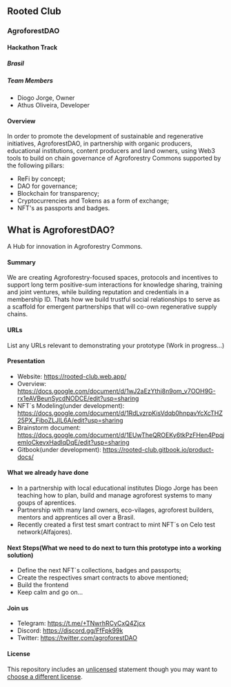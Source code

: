 
## Rooted Club
### AgroforestDAO
#### Hackathon Track

##### Brasil

##### Team Members
- Diogo Jorge, Owner
- Athus Oliveira, Developer


#### Overview
In order to promote the development of sustainable and regenerative initiatives, AgroforestDAO, in partnership with organic producers, educational institutions, content producers and land owners, using Web3 tools to build on chain governance of Agroforestry Commons supported by the following pillars:
- ReFi by concept;
- DAO for governance;
- Blockchain for transparency;
- Cryptocurrencies and Tokens as a form of exchange;
- NFT's as passports and badges.

## What is AgroforestDAO?
A Hub for innovation in Agroforestry Commons.

#### Summary
We are creating Agroforestry-focused spaces, protocols and incentives to support long term positive-sum interactions for knowledge sharing, training and joint ventures, while building reputation and credentials in a membership ID. 
Thats how we build trustful social relationships to serve as a scaffold for emergent partnerships that will co-own regenerative supply chains.

#### URLs
List any URLs relevant to demonstrating your prototype
(Work in progress...)


#### Presentation
- Website: https://rooted-club.web.app/
- Overview: https://docs.google.com/document/d/1wJ2aEzYthi8n9om_v7OOH9G-rx1eAVBeunSycdNODCE/edit?usp=sharing
- NFT´s Modeling(under development): https://docs.google.com/document/d/1RdLvzrpKisVdqb0hnpavYcXcTHZ25PX_FiboZLJlL6A/edit?usp=sharing
- Brainstorm document: https://docs.google.com/document/d/1EUwTheQROEKy6tkPzFHen4PpqjemIoCkevxHadIqDqE/edit?usp=sharing
- Gitbook(under development): https://rooted-club.gitbook.io/product-docs/

#### What we already have done
- In a partnership with local educational institutes Diogo Jorge has been teaching how to plan, build and manage agroforest systems to many goups of aprentices.
- Partnership with many land owners, eco-vilages, agroforest builders, mentors and apprentices all over a Brasil.
- Recently created a first test smart contract to mint NFT´s on Celo test network(Alfajores).


#### Next Steps(What we need to do next to turn this prototype into a working solution)
- Define the next NFT´s collections, badges and passports;
- Create the respectives smart contracts to above mentioned;
- Build the frontend
- Keep calm and go on...

#### Join us
- Telegram: https://t.me/+TNwrhRCyCxQ4Zjcx
- Discord: https://discord.gg/FfFpk99k
- Twitter: https://twitter.com/agroforestDAO

#### License
This repository includes an [unlicensed](http://unlicense.org/) statement though you may want to [choose a different license](https://choosealicense.com/).
